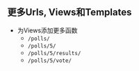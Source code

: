 ## 更多Urls, Views和Templates
- 为Views添加更多函数
    - `/polls/`
    - `/polls/5/`
    - `/polls/5/results/`
    - `/polls/5/vote/`